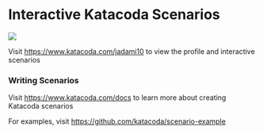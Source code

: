 # Interactive Katacoda Scenarios

[![](http://shields.katacoda.com/katacoda/jadami10/count.svg)](https://www.katacoda.com/jadami10 "Get your profile on Katacoda.com")

Visit https://www.katacoda.com/jadami10 to view the profile and interactive scenarios

### Writing Scenarios
Visit https://www.katacoda.com/docs to learn more about creating Katacoda scenarios

For examples, visit https://github.com/katacoda/scenario-example
